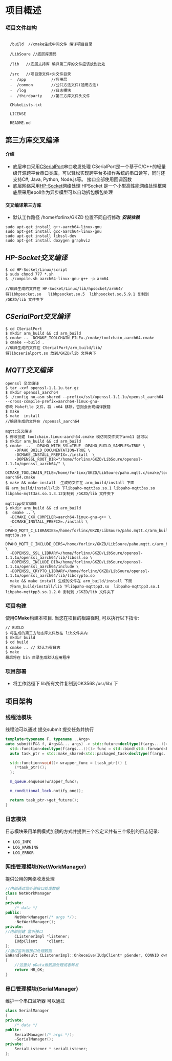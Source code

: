 # 项目概述
### 项目文件结构
``` DIR
  
  /build  //cmake生成中间文件 编译项目目录

  /LibSoure //底层库源码

  /lib   //底层支持库 编译第三库的文件应该放到此处

  /src   //项目源文件+头文件目录
  -  /app           //应用层
  -  /common        //公共方法文件(通用方法)
  -  /log           //日志模块
  -  /thirdparty    //第三方库文件头文件

  CMakeLists.txt  

  LICENSE

  README.md
```
## 第三方库交叉编译
#### 介绍
+ 底层串口采用[CSerialPort](https://github.com/itas109/CSerialPort)串口收发处理 
CSerialPort是一个基于C/C++的轻量级开源跨平台串口类库，可以轻松实现跨平台多操作系统的串口读写，同时还支持C#, Java, Python, Node.js等。
接口全部使用回调函数
+ 底层网络采用[HP-Socket](https://github.com/ldcsaa/HP-Socket)网络处理
HPSocket 是一个小型高性能网络处理框架底层采用epoll作为异步模型可以自动拆包解包处理
#### 交叉编译第三方库
+ 默认工作路径 /home/forlinx/GKZD 位置不同自行修改
***安装依赖***
```
sudo apt-get install g++-aarch64-linux-gnu
sudo apt-get install gcc-aarch64-linux-gnu
sudo apt-get install libssl-dev
sudo apt-get install doxygen graphviz
```
## ***HP-Socket交叉编译***
```console
$ cd HP-Socket/Linux/script
$ sudo chmod 777 *.sh
$ ./compile.sh aarch64-linux-gnu-g++ -p arm64

//编译生成的文件在 HP-Socket/Linux/lib/hpsocket/arm64/ 
将libhpsocket.so   libhpsocket.so.5  libhpsocket.so.5.9.1 复制到
/GKZD/lib 文件夹下
```
## ***CSerialPort交叉编译***
```console
$ cd CSerialPort
$ mkdir arm_build && cd arm_build
$ cmake .. -DCMAKE_TOOLCHAIN_FILE=./cmake/toolchain_aarch64.cmake
$ cmake --build .
//编译生成的文件在 CSerialPort/arm_build/lib/
将libcserialport.so 放到/GKZD/lib 文件夹下
```

## ***MQTT交叉编译***
```console
openssl 交叉编译
$ tar -xvf openssl-1.1.1u.tar.gz
$ mkdir openssl_aarch64
$ ./config no-asm shared --prefix=/ssl/openssl-1.1.1u/openssl_aarch64 --cross-compile-prefix=aarch64-linux-gnu-
修改 Makefile 文件，将 -m64 移除，否则会出现编译报错
$ make
$ make  install
//编译生成的文件在 /openssl_aarch64
```
```
mqttc交叉编译
$ 修改创建 toolchain.linux-aarch64.cmake 模仿同文件夹下arm11 就可以
$ mkdir arm_build && cd arm_build
$ cmake  ..  -DPAHO_WITH_SSL=TRUE -DPAHO_BUILD_SAMPLES=TRUE \
    -DPAHO_BUILD_DOCUMENTATION=TRUE \
    -DCMAKE_INSTALL_PREFIX=./install  \
    -DOPENSSL_ROOT_DIR="/home/forlinx/GKZD/LibSoure/openssl-1.1.1u/openssl_aarch64/" \
    -DCMAKE_TOOLCHAIN_FILE=/home/forlinx/GKZD/LibSoure/paho.mqtt.c/cmake/toolchain.linux-aarch64.cmake
$ make && make install  生成的文件在 arm_build/install 下面
将 arm_build/install/lib 下libpaho-mqtt3as.so.1 libpaho-mqtt3as.so libpaho-mqtt3as.so.1.3.12复制到 /GKZD/lib 文件夹下
```
```
mqttcpp交叉编译
$ mkdir arm_build && cd arm_build
$  cmake .. \
  -DCMAKE_CXX_COMPILER=aarch64-linux-gnu-g++ \
  -DCMAKE_INSTALL_PREFIX=./install \
  -DPAHO_MQTT_C_LIBRARIES=/home/forlinx/GKZD/LibSoure/paho.mqtt.c/arm_build/install/lib/libpaho-mqtt3a.so \
  -DPAHO_MQTT_C_INCLUDE_DIRS=/home/forlinx/GKZD/LibSoure/paho.mqtt.c/arm_build/install/include/ \
  -DOPENSSL_SSL_LIBRARY=/home/forlinx/GKZD/LibSoure/openssl-1.1.1u/openssl_aarch64/lib/libssl.so \
  -DOPENSSL_INCLUDE_DIR=/home/forlinx/GKZD/LibSoure/openssl-1.1.1u/openssl_aarch64/include \
  -DOPENSSL_CRYPTO_LIBRARY=/home/forlinx/GKZD/LibSoure/openssl-1.1.1u/openssl_aarch64/lib/libcrypto.so
  make && make install 生成的文件在 arm_build/install 下面
  将arm_build/install/lib 下libpaho-mqttpp3.so  libpaho-mqttpp3.so.1  libpaho-mqttpp3.so.1.2.0 复制到 /GKZD/lib 文件夹下
```
### 项目构建

使用**CMake**构建本项目.
当您在项目的根路径时, 可以执行以下指令:

```console
// BUILD
$ 将生成的第三方动态库文件放在 lib文件夹内
$ mkdir build
$ cd build
$ cmake .. // 默认为有日志
$ make
最后将在 bin 目录生成默认应用程序
```
### 项目部署
+ 将工作路径下 lib所有文件复制到OK3568 /usr/lib/ 下

## 项目架构
### 线程池模块 
线程池可以通过 提交submit 提交任务并执行
``` cpp
template<typename F, typename...Args>
auto submit(F&& f, Args&&... args) -> std::future<decltype(f(args...))> {
  std::function<decltype(f(args...))()> func = std::bind(std::forward<F>(f), std::forward<Args>(args)...);
  auto task_ptr = std::make_shared<std::packaged_task<decltype(f(args...))()>>(func);

  std::function<void()> wrapper_func = [task_ptr]() {
    (*task_ptr)(); 
  };

  m_queue.enqueue(wrapper_func);

  m_conditional_lock.notify_one();

  return task_ptr->get_future();
}
```
### 日志模块 
日志模块采用单例模式加锁的方式并提供三个宏定义并有三个级别的日志记录:
+ `LOG_INFO`
+ `LOG_WARNING`
+ `LOG_ERROR`
### 网络管理模块(NetWorkManager)
提供公用的网络收发处理
```CPP
//内部通过监听器接口处理数据
class NetWorkManager
{
private:
	/* data */
public:
	NetWorkManager(/* args */);
	~NetWorkManager();
private:
//内部创建 监听接口
	CListenerImpl *listener;
    IUdpClient    *client;
};
//通过监听器接口处理数据
EnHandleResult CListenerImpl::OnReceive(IUdpClient* pSender, CONNID dwConnID, const BYTE* pData, int iLength)
{  
    //这里对 pData做数据处理或者转发
    return HR_OK;
}
```
### 串口管理模块(SerialManager)
维护一个串口监听器 可以通过
```CPP
class SerialManager
{
private:
    /* data */
public:
    SerialManager(/* args */);
    ~SerialManager();
private:
    SerialListener * serialListener;
};

```










